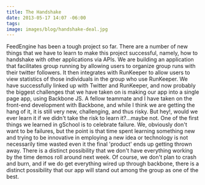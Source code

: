```yaml
---
title: The Handshake
date: 2013-05-17 14:07 -06:00
tags:
image: images/blog/handshake-deal.jpg
---
```


FeedEngine has been a tough project so far.  There are a number of new things that we have to learn to make this project successful, namely, how to handshake with other applications via APIs.  We are building an application that facilitates group running by allowing users to organize group runs with their twitter followers.  It then integrates with RunKeeper to allow users to view statistics of those individuals in the group who use RunKeeper.  We have successfully linked up with Twitter and RunKeeper, and now probably the biggest challenges that we have taken on is making our app into a single page app, using Backbone JS.  A fellow teammate and I have taken on the front-end development with Backbone, and while I think we are getting the hang of it, it is still very new, challenging, and thus risky.  But hey!, would we ever learn it if we didn't take the risk to learn it?...maybe not.  One of the first things we learned in gSchool is to celebrate failure.  We, obviously don't want to be failures, but the point is that time spent learning something new and trying to be innovative in employing a new idea or technology is not necessarily time wasted even it the final 'product' ends up getting thrown away. There is a distinct possibility that we don't have everything working by the time demos roll around next week.  Of course, we don't plan to crash and burn, and if we do get everything wired up through backbone, there is a distinct possibility that our app will stand out among the group as one of the best.
